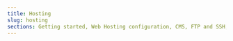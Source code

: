 ```yaml
---
title: Hosting
slug: hosting
sections: Getting started, Web Hosting configuration, CMS, FTP and SSH, SSL, Databases, Private SQL, PHP, Website optimisation, Diagnostics, Automated tasks (CRON), Redirection and authentication
---
```

